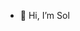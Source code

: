 - 👋 Hi, I’m Sol
<!-- - 👀 I’m interested in ...
- 🌱 I’m currently learning ...
- 💞️ I’m looking to collaborate on ...
- 📫 How to reach me ... -->

<!---
221Sol/221Sol is a ✨ special ✨ repository because its `README.md` (this file) appears on your GitHub profile.
You can click the Preview link to take a look at your changes.
--->
